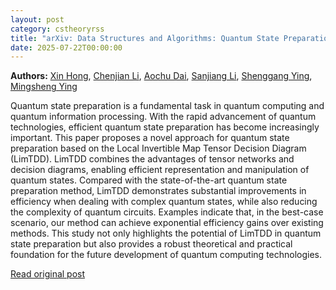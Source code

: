 ```yaml
---
layout: post
category: cstheoryrss
title: "arXiv: Data Structures and Algorithms: Quantum State Preparation Based on LimTDD"
date: 2025-07-22T00:00:00
---
```


**Authors:** [Xin Hong](https://dblp.uni-trier.de/search?q=Xin+Hong), [Chenjian Li](https://dblp.uni-trier.de/search?q=Chenjian+Li), [Aochu Dai](https://dblp.uni-trier.de/search?q=Aochu+Dai), [Sanjiang Li](https://dblp.uni-trier.de/search?q=Sanjiang+Li), [Shenggang Ying](https://dblp.uni-trier.de/search?q=Shenggang+Ying), [Mingsheng Ying](https://dblp.uni-trier.de/search?q=Mingsheng+Ying)

Quantum state preparation is a fundamental task in quantum computing and
quantum information processing. With the rapid advancement of quantum
technologies, efficient quantum state preparation has become increasingly
important. This paper proposes a novel approach for quantum state preparation
based on the Local Invertible Map Tensor Decision Diagram (LimTDD). LimTDD
combines the advantages of tensor networks and decision diagrams, enabling
efficient representation and manipulation of quantum states. Compared with the
state-of-the-art quantum state preparation method, LimTDD demonstrates
substantial improvements in efficiency when dealing with complex quantum
states, while also reducing the complexity of quantum circuits. Examples
indicate that, in the best-case scenario, our method can achieve exponential
efficiency gains over existing methods. This study not only highlights the
potential of LimTDD in quantum state preparation but also provides a robust
theoretical and practical foundation for the future development of quantum
computing technologies.

[Read original post](http://arxiv.org/abs/2507.14496v1)
